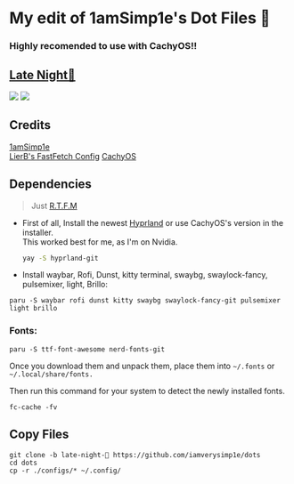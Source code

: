 # My edit of 1amSimp1e's Dot Files 📁


### Highly recomended to use with CachyOS!!

## [Late Night🌃]()

![](https://fuji.s-ul.eu/KDu0u966)
![](https://fuji.s-ul.eu/e8oXLpoo)

## Credits

[1amSimp1e](https://github.com/1amSimp1e/dots)\
[LierB's FastFetch Config](https://github.com/LierB/fastfetch)
[CachyOS](https://cachyos.org)

## Dependencies

> Just [R.T.F.M](https://en.wikipedia.org/wiki/RTFM)

- First of all, Install the newest [Hyprland](https://hyprland.org/) or use CachyOS's  version in the installer. \
This worked best for me, as I'm on Nvidia.

  ```zsh
  yay -S hyprland-git
  ```


- Install waybar, Rofi, Dunst, kitty terminal, swaybg, swaylock-fancy, pulsemixer, light, Brillo:

```
paru -S waybar rofi dunst kitty swaybg swaylock-fancy-git pulsemixer light brillo
```

### Fonts:

  ```
  paru -S ttf-font-awesome nerd-fonts-git
  ```

Once you download them and unpack them, place them into `~/.fonts` or `~/.local/share/fonts.`

Then run this command for your system to detect the newly installed fonts.

```
fc-cache -fv
```

## Copy Files 

```
git clone -b late-night-🌃 https://github.com/iamverysimp1e/dots
cd dots
cp -r ./configs/* ~/.config/
```


